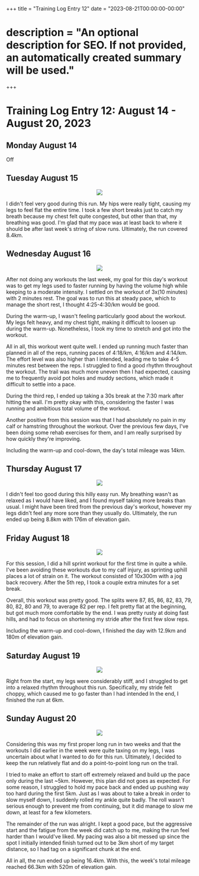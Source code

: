 +++
title = "Training Log Entry 12"
date = "2023-08-21T00:00:00-00:00"
# description = "An optional description for SEO. If not provided, an automatically created summary will be used."
+++


# Training Log Entry 12:  August 14 - August 20, 2023

## Monday August 14

Off

## Tuesday August 15

<div style="text-align:center"><img src="/images/posts/training/2023/12/1.png.webp" /></div>

I didn't feel very good during this run.
My hips were really tight, causing my legs to feel flat the entire time.
I took a few short breaks just to catch my breath because my chest felt quite congested, but other than that, my breathing was good.
I'm glad that my pace was at least back to where it should be after last week's string of slow runs.
Ultimately, the run covered 8.4km.

## Wednesday August 16

<div style="text-align:center"><img src="/images/posts/training/2023/12/2.png.webp" /></div>

After not doing any workouts the last week, my goal for this day's workout was to get my legs used to faster running by having the volume high while keeping to a moderate intensity.
I settled on the workout of 3x(10 minutes) with 2 minutes rest.
The goal was to run this at steady pace, which to manage the short rest, I thought 4:25-4:30/km would be good.

During the warm-up, I wasn't feeling particularly good about the workout.
My legs felt heavy, and my chest tight, making it difficult to loosen up during the warm-up.
Nonetheless, I took my time to stretch and got into the workout.

All in all, this workout went quite well.
I ended up running much faster than planned in all of the reps, running paces of 4:18/km, 4:16/km and 4:14/km.
The effort level was also higher than I intended, leading me to take 4-5 minutes rest between the reps.
I struggled to find a good rhythm throughout the workout.
The trail was much more uneven then I had expected, causing me to frequently avoid pot holes and muddy sections, which made it difficult to settle into a pace.

During the third rep, I ended up taking a 30s break at the 7:30 mark after hitting the wall.
I'm pretty okay with this, considering the faster I was running and ambitious total volume of the workout.

Another positive from this session was that I had absolutely no pain in my calf or hamstring throughout the workout.
Over the previous few days, I've been doing some rehab exercises for them, and I am really surprised by how quickly they're improving.

Including the warm-up and cool-down, the day's total mileage was 14km.

## Thursday August 17

<div style="text-align:center"><img src="/images/posts/training/2023/12/3.png.webp" /></div>

I didn't feel too good during this hilly easy run.
My breathing wasn't as relaxed as I would have liked, and I found myself taking more breaks than usual.
I might have been tired from the previous day's workout, however my legs didn't feel any more sore than they usually do.
Ultimately, the run ended up being 8.8km with 176m of elevation gain.

## Friday August 18

<div style="text-align:center"><img src="/images/posts/training/2023/12/4.png.webp" /></div>

For this session, I did a hill sprint workout for the first time in quite a while.
I've been avoiding these workouts due to my calf injury, as sprinting uphill places a lot of strain on it.
The workout consisted of 10x300m with a jog back recovery.
After the 5th rep, I took a couple extra minutes for a set break.

Overall, this workout was pretty good.
The splits were 87, 85, 86, 82, 83, 79, 80, 82, 80 and 79, to average 82 per rep.
I felt pretty flat at the beginning, but got much more comfortable by the end.
I was pretty rusty at doing fast hills, and had to focus on shortening my stride after the first few slow reps.

Including the warm-up and cool-down, I finished the day with 12.9km and 180m of elevation gain.

## Saturday August 19

<div style="text-align:center"><img src="/images/posts/training/2023/12/5.png.webp" /></div>

Right from the start, my legs were considerably stiff, and I struggled to get into a relaxed rhythm throughout this run.
Specifically, my stride felt choppy, which caused me to go faster than I had intended
In the end, I finished the run at 6km.

## Sunday August 20

<div style="text-align:center"><img src="/images/posts/training/2023/12/6.png.webp" /></div>

Considering this was my first proper long run in two weeks and that the workouts I did earlier in the week were quite taxing on my legs, I was uncertain about what I wanted to do for this run.
Ultimately, I decided to keep the run relatively flat and do a point-to-point long run on the trail.

I tried to make an effort to start off extremely relaxed and build up the pace only during the last ~5km.
However, this plan did not goes as expected.
For some reason, I struggled to hold my pace back and ended up pushing way too hard during the first 5km.
Just as I was about to take a break in order to slow myself down, I suddenly rolled my ankle quite badly.
The roll wasn't serious enough to prevent me from continuing, but it did manage to slow me down, at least for a few kilometers.

The remainder of the run was alright.
I kept a good pace, but the aggressive start and the fatigue from the week did catch up to me, making the run feel harder than I would've liked.
My pacing was also a bit messed up since the spot I initially intended finish turned out to be 3km short of my target distance, so I had tag on a significant chunk at the end.

All in all, the run ended up being 16.4km.
With this, the week's total mileage reached 66.3km with 520m of elevation gain.
